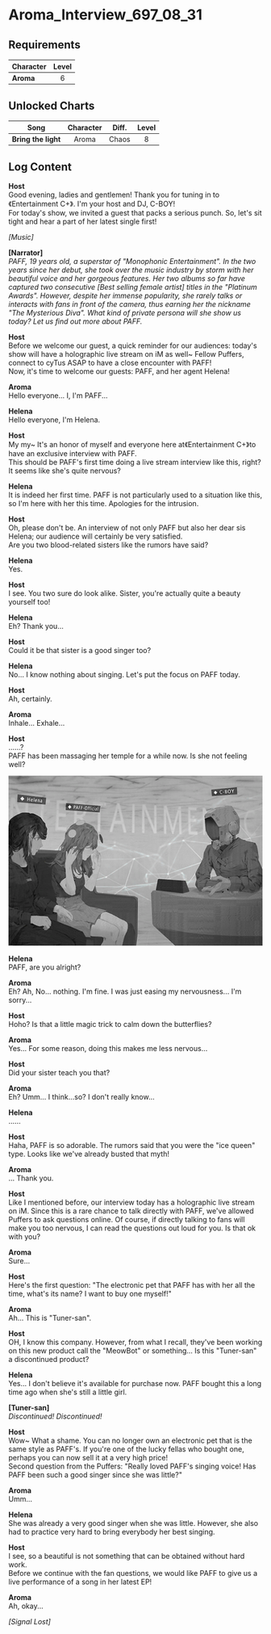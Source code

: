 # Aroma_Interview_697_08_31
## Requirements
|Character|Level|
|---------|:---:|
|**Aroma**|  6  |

## Unlocked Charts
|       Song        |Character|Diff.|Level|
|-------------------|:-------:|:---:|:---:|
|**Bring the light**|  Aroma  |Chaos|  8  |

## Log Content
**Host**<br>
Good evening, ladies and gentlemen! Thank you for tuning in to《Entertainment C+》. I'm your host and DJ, C\-BOY!<br>
For today's show, we invited a guest that packs a serious punch. So, let's sit tight and hear a part of her latest single first!

*\[Music\]*

**[Narrator]**<br>
*PAFF, 19 years old, a superstar of "Monophonic Entertainment". In the two years since her debut, she took over the music industry by storm with her beautiful voice and her gorgeous features. Her two albums so far have captured two consecutive [Best selling female artist] titles in the "Platinum Awards".  However, despite her immense popularity, she rarely talks or interacts with fans in front of the camera, thus earning her the nickname "The Mysterious Diva". What kind of private persona will she show us today?  Let us find out more about PAFF.*

**Host**<br>
Before we welcome our guest, a quick reminder for our audiences: today's show will have a holographic live stream on iM as well\~ Fellow Puffers, connect to cyTus ASAP to have a close encounter with PAFF!<br>
Now, it's time to welcome our guests: PAFF, and her agent Helena!

**Aroma**<br>
Hello everyone... I, I'm PAFF...

**Helena**<br>
Hello everyone, I'm Helena.

**Host**<br>
My my\~ It's an honor of myself and everyone here at《Entertainment C+》to have an exclusive interview with PAFF. <br>
This should be PAFF's first time doing a live stream interview like this, right? It seems like she's quite nervous?

**Helena**<br>
It is indeed her first time. PAFF is not particularly used to a situation like this, so I'm here with her this time. Apologies for the intrusion.

**Host**<br>
Oh, please don't be. An interview of not only PAFF but also her dear sis Helena; our audience will certainly be very satisfied.<br>
Are you two blood\-related sisters like the rumors have said?

**Helena**<br>
Yes.

**Host**<br>
I see. You two sure do look alike. Sister, you're actually quite a beauty yourself too!

**Helena**<br>
Eh? Thank you...

**Host**<br>
Could it be that sister is a good singer too?

**Helena**<br>
No... I know nothing about singing. Let's put the focus on PAFF today.

**Host**<br>
Ah, certainly.

**Aroma**<br>
Inhale... Exhale...

**Host**<br>
......?<br>
PAFF has been massaging her temple for a while now. Is she not feeling well?

![aos1101.png](./attachments/aos1101.png)

**Helena**<br>
PAFF, are you alright?

**Aroma**<br>
Eh? Ah, No... nothing. I'm fine. I was just easing my nervousness... I'm sorry...

**Host**<br>
Hoho? Is that a little magic trick to calm down the butterflies?

**Aroma**<br>
Yes... For some reason, doing this makes me less nervous...

**Host**<br>
Did your sister teach you that?

**Aroma**<br>
Eh? Umm... I think...so? I don't really know...

**Helena**<br>
......

**Host**<br>
Haha, PAFF is so adorable. The rumors said that you were the "ice queen" type. Looks like we've already busted that myth!

**Aroma**<br>
... Thank you.

**Host**<br>
Like I mentioned before, our interview today has a holographic live stream on iM. Since this is a rare chance to talk directly with PAFF, we've allowed Puffers to ask questions online. Of course, if directly talking to fans will make you too nervous, I can read the questions out loud for you. Is that ok with you?

**Aroma**<br>
Sure...

**Host**<br>
Here's the first question: "The electronic pet that PAFF has with her all the time, what's its name? I want to buy one myself!"

**Aroma**<br>
Ah... This is "Tuner\-san".

**Host**<br>
OH, I know this company. However, from what I recall, they've been working on this new product call the "MeowBot" or something... Is this "Tuner\-san" a discontinued product?

**Helena**<br>
Yes... I don't believe it's available for purchase now. PAFF bought this a long time ago when she's still a little girl.

**[Tuner-san]**<br>
*Discontinued! Discontinued!*

**Host**<br>
Wow\~ What a shame. You can no longer own an electronic pet that is the same style as PAFF's. If you're one of the lucky fellas who bought one, perhaps you can now sell it at a very high price!<br>
Second question from the Puffers: "Really loved PAFF's singing voice! Has PAFF been such a good singer since she was little?"

**Aroma**<br>
Umm...

**Helena**<br>
She was already a very good singer when she was little. However, she also had to practice very hard to bring everybody her best singing.

**Host**<br>
I see, so a beautiful is not something that can be obtained without hard work.<br>
Before we continue with the fan questions, we would like PAFF to give us a live performance of a song in her latest EP!

**Aroma**<br>
Ah, okay...

*[Signal Lost]*
